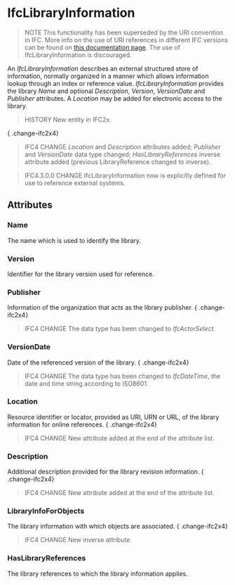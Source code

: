 # IfcLibraryInformation

> NOTE This functionality has been superseded by the URI convention in IFC. More info on the use of URI references in different IFC versions can be found on [this documentation page](https://github.com/buildingSMART/bSDD/blob/master/Documentation/bSDD-IFC%20documentation.md). The use of IfcLibraryInformation is discouraged. 

An _IfcLibraryInformation_ describes an external structured store of information, normally organized in a manner which allows information lookup through an index or reference value. _IfcLibraryInformation_ provides the library _Name_ and optional _Description_, _Version_, _VersionDate_ and _Publisher_ attributes. A _Location_ may be added for electronic access to the library.
<!-- end of short definition -->

> HISTORY New entity in IFC2x.

{ .change-ifc2x4}
> IFC4 CHANGE _Location_ and _Description_ attributes added; _Publisher_ and _VersionDate_ data type changed; _HasLibraryReferences_ inverse attribute added (previous LibraryReference changed to inverse).

> IFC4.3.0.0 CHANGE IfcLibraryInformation now is explicitly defined for use to reference external systems.

## Attributes

### Name
The name which is used to identify the library.

### Version
Identifier for the library version used for reference.

### Publisher
Information of the organization that acts as the library publisher.
{ .change-ifc2x4}
> IFC4 CHANGE The data type has been changed to _IfcActorSelect_.

### VersionDate
Date of the referenced version of the library.
{ .change-ifc2x4}
> IFC4 CHANGE The data type has been changed to _IfcDateTime_, the date and time string according to ISO8601.

### Location
Resource identifier or locator, provided as URI, URN or URL, of the library information for online references.
{ .change-ifc2x4}
> IFC4 CHANGE New attribute added at the end of the attribute list.

### Description
Additional description provided for the library revision information.
{ .change-ifc2x4}
> IFC4 CHANGE New attribute added at the end of the attribute list.

### LibraryInfoForObjects
The library information with which objects are associated.
{ .change-ifc2x4}
> IFC4 CHANGE New inverse attribute.

### HasLibraryReferences
The library references to which the library information applies.
